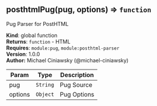 <a name="posthtmlPug"></a>

## posthtmlPug(pug, options) ⇒ <code>function</code>
Pug Parser for PostHTML

**Kind**: global function  
**Returns**: <code>function</code> - HTML  
**Requires**: <code>module:pug</code>, <code>module:posthtml-parser</code>  
**Version**: 1.0.0  
**Author:** Michael Ciniawsky (@michael-ciniawsky)  

| Param | Type | Description |
| --- | --- | --- |
| pug | <code>String</code> | Pug Source |
| options | <code>Object</code> | Pug Options |


